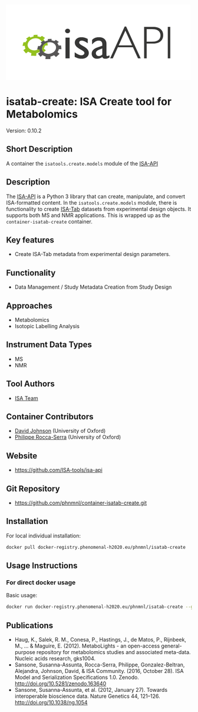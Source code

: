 ![Logo](isa-api_logo.png)

# isatab-create: ISA Create tool for Metabolomics
Version: 0.10.2

## Short Description

A container the `isatools.create.models` module of the 
[ISA-API](http://github.com/ISA-tools/isa-api)

## Description

The [ISA-API](http://github.com/ISA-tools/isa-api) is a Python 3 library that 
can create, manipulate, and convert ISA-formatted content. In the 
`isatools.create.models` module, there is functionality to create 
[ISA-Tab](https://isa-specs.readthedocs.io/en/latest/isatab.html) datasets 
from experimental design objects. It supports both MS and NMR applications. 
This is wrapped up as the `container-isatab-create` container.

## Key features

- Create ISA-Tab metadata from experimental design parameters.

## Functionality

- Data Management / Study Metadata Creation from Study Design

## Approaches

- Metabolomics
- Isotopic Labelling Analysis

## Instrument Data Types

- MS
- NMR

## Tool Authors

- [ISA Team](http://isa-tools.org)

## Container Contributors

- [David Johnson](https://github.com/djcomlab) (University of Oxford)
- [Philippe Rocca-Serra](https://github.com/proccaserra) (University of Oxford)

## Website

- https://github.com/ISA-tools/isa-api


## Git Repository

- https://github.com/phnmnl/container-isatab-create.git

## Installation

For local individual installation:

```bash
docker pull docker-registry.phenomenal-h2020.eu/phnmnl/isatab-create
```

## Usage Instructions

### For direct docker usage

Basic usage:
```bash
docker run docker-registry.phenomenal-h2020.eu/phnmnl/isatab-create --galaxy_parameters_file <galaxy_json_parameters>
```

## Publications

- Haug, K., Salek, R. M., Conesa, P., Hastings, J., de Matos, P., Rijnbeek, M., 
... & Maguire, E. (2012). MetaboLights - an open-access general-purpose 
repository for metabolomics studies and associated meta-data. Nucleic acids 
research, gks1004.
- Sansone, Susanna-Assunta, Rocca-Serra, Philippe, Gonzalez-Beltran, Alejandra, 
Johnson, David, &amp; ISA Community. (2016, October 28). ISA Model and 
Serialization Specifications 1.0. Zenodo. http://doi.org/10.5281/zenodo.163640
- Sansone, Susanna-Assunta, et al. (2012, January 27). Towards interoperable 
bioscience data. Nature Genetics 44, 121–126. http://doi.org/10.1038/ng.1054
